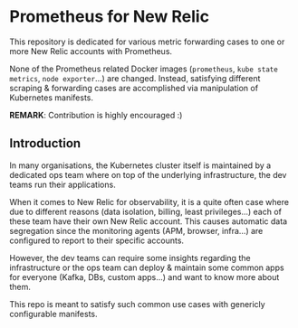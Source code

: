 # Prometheus for New Relic

This repository is dedicated for various metric forwarding cases to one or more New Relic accounts with Prometheus.

None of the Prometheus related Docker images (`prometheus`, `kube state metrics`, `node exporter`...) are changed. Instead, satisfying different scraping & forwarding cases are accomplished via manipulation of Kubernetes manifests.

**REMARK**: Contribution is highly encouraged :)

## Introduction

In many organisations, the Kubernetes cluster itself is maintained by a dedicated ops team where on top of the underlying infrastructure, the dev teams run their applications.

When it comes to New Relic for observability, it is a quite often case where due to different reasons (data isolation, billing, least privileges...) each of these team have their own New Relic account. This causes automatic data segregation since the monitoring agents (APM, browser, infra...) are configured to report to their specific accounts. 

However, the dev teams can require some insights regarding the infrastructure or the ops team can deploy & maintain some common apps for everyone (Kafka, DBs, custom apps...) and want to know more about them.

This repo is meant to satisfy such common use cases with genericly configurable manifests.
